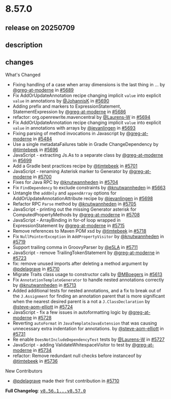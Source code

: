 # 8.57.0

## release on 20250709
## description
## changes
What's Changed

* Fixing handling of a case when array dimensions is the last thing in … by <a class="user-mention notranslate" data-hovercard-type="user" data-hovercard-url="/users/greg-at-moderne/hovercard" data-octo-click="hovercard-link-click" data-octo-dimensions="link_type:self" href="https://github.com/greg-at-moderne">@greg-at-moderne</a> in <a class="issue-link js-issue-link" data-error-text="Failed to load title" data-id="3188540187" data-permission-text="Title is private" data-url="https://github.com/openrewrite/rewrite/issues/5689" data-hovercard-type="pull_request" data-hovercard-url="/openrewrite/rewrite/pull/5689/hovercard" href="https://github.com/openrewrite/rewrite/pull/5689">#5689</a>
* Fix AddOrUpdateAnnotation recipe changing implicit <code>value</code> into explicit <code>value</code> in annotations by <a class="user-mention notranslate" data-hovercard-type="user" data-hovercard-url="/users/JohannisK/hovercard" data-octo-click="hovercard-link-click" data-octo-dimensions="link_type:self" href="https://github.com/JohannisK">@JohannisK</a> in <a class="issue-link js-issue-link" data-error-text="Failed to load title" data-id="3188654101" data-permission-text="Title is private" data-url="https://github.com/openrewrite/rewrite/issues/5690" data-hovercard-type="pull_request" data-hovercard-url="/openrewrite/rewrite/pull/5690/hovercard" href="https://github.com/openrewrite/rewrite/pull/5690">#5690</a>
* Adding prefix and markers to ExpressionStatement, StatementExpression by <a class="user-mention notranslate" data-hovercard-type="user" data-hovercard-url="/users/greg-at-moderne/hovercard" data-octo-click="hovercard-link-click" data-octo-dimensions="link_type:self" href="https://github.com/greg-at-moderne">@greg-at-moderne</a> in <a class="issue-link js-issue-link" data-error-text="Failed to load title" data-id="3188143095" data-permission-text="Title is private" data-url="https://github.com/openrewrite/rewrite/issues/5686" data-hovercard-type="pull_request" data-hovercard-url="/openrewrite/rewrite/pull/5686/hovercard" href="https://github.com/openrewrite/rewrite/pull/5686">#5686</a>
* refactor: org.openrewrite.mavencentral by <a class="user-mention notranslate" data-hovercard-type="user" data-hovercard-url="/users/Laurens-W/hovercard" data-octo-click="hovercard-link-click" data-octo-dimensions="link_type:self" href="https://github.com/Laurens-W">@Laurens-W</a> in <a class="issue-link js-issue-link" data-error-text="Failed to load title" data-id="3192096394" data-permission-text="Title is private" data-url="https://github.com/openrewrite/rewrite/issues/5694" data-hovercard-type="pull_request" data-hovercard-url="/openrewrite/rewrite/pull/5694/hovercard" href="https://github.com/openrewrite/rewrite/pull/5694">#5694</a>
* Fix AddOrUpdateAnnotation recipe changing implicit <code>value</code> into explicit <code>value</code> in annotations with arrays by <a class="user-mention notranslate" data-hovercard-type="user" data-hovercard-url="/users/jevanlingen/hovercard" data-octo-click="hovercard-link-click" data-octo-dimensions="link_type:self" href="https://github.com/jevanlingen">@jevanlingen</a> in <a class="issue-link js-issue-link" data-error-text="Failed to load title" data-id="3191683776" data-permission-text="Title is private" data-url="https://github.com/openrewrite/rewrite/issues/5693" data-hovercard-type="pull_request" data-hovercard-url="/openrewrite/rewrite/pull/5693/hovercard" href="https://github.com/openrewrite/rewrite/pull/5693">#5693</a>
* Fixing parsing of method invocations in Javascript by <a class="user-mention notranslate" data-hovercard-type="user" data-hovercard-url="/users/greg-at-moderne/hovercard" data-octo-click="hovercard-link-click" data-octo-dimensions="link_type:self" href="https://github.com/greg-at-moderne">@greg-at-moderne</a> in <a class="issue-link js-issue-link" data-error-text="Failed to load title" data-id="3083729580" data-permission-text="Title is private" data-url="https://github.com/openrewrite/rewrite/issues/5484" data-hovercard-type="pull_request" data-hovercard-url="/openrewrite/rewrite/pull/5484/hovercard" href="https://github.com/openrewrite/rewrite/pull/5484">#5484</a>
* Use a single metadataFailures table in Gradle ChangeDependency by <a class="user-mention notranslate" data-hovercard-type="user" data-hovercard-url="/users/timtebeek/hovercard" data-octo-click="hovercard-link-click" data-octo-dimensions="link_type:self" href="https://github.com/timtebeek">@timtebeek</a> in <a class="issue-link js-issue-link" data-error-text="Failed to load title" data-id="3195403935" data-permission-text="Title is private" data-url="https://github.com/openrewrite/rewrite/issues/5696" data-hovercard-type="pull_request" data-hovercard-url="/openrewrite/rewrite/pull/5696/hovercard" href="https://github.com/openrewrite/rewrite/pull/5696">#5696</a>
* JavaScript - extracting Js.As to a separate class by <a class="user-mention notranslate" data-hovercard-type="user" data-hovercard-url="/users/greg-at-moderne/hovercard" data-octo-click="hovercard-link-click" data-octo-dimensions="link_type:self" href="https://github.com/greg-at-moderne">@greg-at-moderne</a> in <a class="issue-link js-issue-link" data-error-text="Failed to load title" data-id="3196457910" data-permission-text="Title is private" data-url="https://github.com/openrewrite/rewrite/issues/5699" data-hovercard-type="pull_request" data-hovercard-url="/openrewrite/rewrite/pull/5699/hovercard" href="https://github.com/openrewrite/rewrite/pull/5699">#5699</a>
* Add a Gradle best practices recipe by <a class="user-mention notranslate" data-hovercard-type="user" data-hovercard-url="/users/timtebeek/hovercard" data-octo-click="hovercard-link-click" data-octo-dimensions="link_type:self" href="https://github.com/timtebeek">@timtebeek</a> in <a class="issue-link js-issue-link" data-error-text="Failed to load title" data-id="3196765420" data-permission-text="Title is private" data-url="https://github.com/openrewrite/rewrite/issues/5701" data-hovercard-type="pull_request" data-hovercard-url="/openrewrite/rewrite/pull/5701/hovercard" href="https://github.com/openrewrite/rewrite/pull/5701">#5701</a>
* JavaScript - renaming Asterisk marker to Generator by <a class="user-mention notranslate" data-hovercard-type="user" data-hovercard-url="/users/greg-at-moderne/hovercard" data-octo-click="hovercard-link-click" data-octo-dimensions="link_type:self" href="https://github.com/greg-at-moderne">@greg-at-moderne</a> in <a class="issue-link js-issue-link" data-error-text="Failed to load title" data-id="3196701600" data-permission-text="Title is private" data-url="https://github.com/openrewrite/rewrite/issues/5700" data-hovercard-type="pull_request" data-hovercard-url="/openrewrite/rewrite/pull/5700/hovercard" href="https://github.com/openrewrite/rewrite/pull/5700">#5700</a>
* Fixes for Java RPC by <a class="user-mention notranslate" data-hovercard-type="user" data-hovercard-url="/users/knutwannheden/hovercard" data-octo-click="hovercard-link-click" data-octo-dimensions="link_type:self" href="https://github.com/knutwannheden">@knutwannheden</a> in <a class="issue-link js-issue-link" data-error-text="Failed to load title" data-id="3198280085" data-permission-text="Title is private" data-url="https://github.com/openrewrite/rewrite/issues/5704" data-hovercard-type="pull_request" data-hovercard-url="/openrewrite/rewrite/pull/5704/hovercard" href="https://github.com/openrewrite/rewrite/pull/5704">#5704</a>
* Fix <code>FindDependency</code> to exclude constraints by <a class="user-mention notranslate" data-hovercard-type="user" data-hovercard-url="/users/knutwannheden/hovercard" data-octo-click="hovercard-link-click" data-octo-dimensions="link_type:self" href="https://github.com/knutwannheden">@knutwannheden</a> in <a class="issue-link js-issue-link" data-error-text="Failed to load title" data-id="3170710556" data-permission-text="Title is private" data-url="https://github.com/openrewrite/rewrite/issues/5663" data-hovercard-type="pull_request" data-hovercard-url="/openrewrite/rewrite/pull/5663/hovercard" href="https://github.com/openrewrite/rewrite/pull/5663">#5663</a>
* Untangle the <code>addOnly</code> and <code>appendArray</code> options for AddOrUpdateAnnotationAttribute recipe by <a class="user-mention notranslate" data-hovercard-type="user" data-hovercard-url="/users/jevanlingen/hovercard" data-octo-click="hovercard-link-click" data-octo-dimensions="link_type:self" href="https://github.com/jevanlingen">@jevanlingen</a> in <a class="issue-link js-issue-link" data-error-text="Failed to load title" data-id="3196013155" data-permission-text="Title is private" data-url="https://github.com/openrewrite/rewrite/issues/5698" data-hovercard-type="pull_request" data-hovercard-url="/openrewrite/rewrite/pull/5698/hovercard" href="https://github.com/openrewrite/rewrite/pull/5698">#5698</a>
* Refactor RPC <code>Parse</code> method by <a class="user-mention notranslate" data-hovercard-type="user" data-hovercard-url="/users/knutwannheden/hovercard" data-octo-click="hovercard-link-click" data-octo-dimensions="link_type:self" href="https://github.com/knutwannheden">@knutwannheden</a> in <a class="issue-link js-issue-link" data-error-text="Failed to load title" data-id="3199067083" data-permission-text="Title is private" data-url="https://github.com/openrewrite/rewrite/issues/5705" data-hovercard-type="pull_request" data-hovercard-url="/openrewrite/rewrite/pull/5705/hovercard" href="https://github.com/openrewrite/rewrite/pull/5705">#5705</a>
* JavaScript - printing out the missing Generator asterisk for ComputedPropertyMethods by <a class="user-mention notranslate" data-hovercard-type="user" data-hovercard-url="/users/greg-at-moderne/hovercard" data-octo-click="hovercard-link-click" data-octo-dimensions="link_type:self" href="https://github.com/greg-at-moderne">@greg-at-moderne</a> in <a class="issue-link js-issue-link" data-error-text="Failed to load title" data-id="3199573416" data-permission-text="Title is private" data-url="https://github.com/openrewrite/rewrite/issues/5708" data-hovercard-type="pull_request" data-hovercard-url="/openrewrite/rewrite/pull/5708/hovercard" href="https://github.com/openrewrite/rewrite/pull/5708">#5708</a>
* JavaScript - ArrayBinding in for-of loop wrapped in ExpressionStatement by <a class="user-mention notranslate" data-hovercard-type="user" data-hovercard-url="/users/greg-at-moderne/hovercard" data-octo-click="hovercard-link-click" data-octo-dimensions="link_type:self" href="https://github.com/greg-at-moderne">@greg-at-moderne</a> in <a class="issue-link js-issue-link" data-error-text="Failed to load title" data-id="3201594194" data-permission-text="Title is private" data-url="https://github.com/openrewrite/rewrite/issues/5715" data-hovercard-type="pull_request" data-hovercard-url="/openrewrite/rewrite/pull/5715/hovercard" href="https://github.com/openrewrite/rewrite/pull/5715">#5715</a>
* Remove references to Maven POM xsd by <a class="user-mention notranslate" data-hovercard-type="user" data-hovercard-url="/users/timtebeek/hovercard" data-octo-click="hovercard-link-click" data-octo-dimensions="link_type:self" href="https://github.com/timtebeek">@timtebeek</a> in <a class="issue-link js-issue-link" data-error-text="Failed to load title" data-id="3202396792" data-permission-text="Title is private" data-url="https://github.com/openrewrite/rewrite/issues/5718" data-hovercard-type="pull_request" data-hovercard-url="/openrewrite/rewrite/pull/5718/hovercard" href="https://github.com/openrewrite/rewrite/pull/5718">#5718</a>
* Fix <code>NullPointerException</code> in <code>AddPropertyVisitor</code> by <a class="user-mention notranslate" data-hovercard-type="user" data-hovercard-url="/users/knutwannheden/hovercard" data-octo-click="hovercard-link-click" data-octo-dimensions="link_type:self" href="https://github.com/knutwannheden">@knutwannheden</a> in <a class="issue-link js-issue-link" data-error-text="Failed to load title" data-id="3203033971" data-permission-text="Title is private" data-url="https://github.com/openrewrite/rewrite/issues/5719" data-hovercard-type="pull_request" data-hovercard-url="/openrewrite/rewrite/pull/5719/hovercard" href="https://github.com/openrewrite/rewrite/pull/5719">#5719</a>
* Support trailing comma in GroovyParser by <a class="user-mention notranslate" data-hovercard-type="user" data-hovercard-url="/users/e5LA/hovercard" data-octo-click="hovercard-link-click" data-octo-dimensions="link_type:self" href="https://github.com/e5LA">@e5LA</a> in <a class="issue-link js-issue-link" data-error-text="Failed to load title" data-id="3200514600" data-permission-text="Title is private" data-url="https://github.com/openrewrite/rewrite/issues/5711" data-hovercard-type="pull_request" data-hovercard-url="/openrewrite/rewrite/pull/5711/hovercard" href="https://github.com/openrewrite/rewrite/pull/5711">#5711</a>
* JavaScript - remove TrailingTokenStatement by <a class="user-mention notranslate" data-hovercard-type="user" data-hovercard-url="/users/greg-at-moderne/hovercard" data-octo-click="hovercard-link-click" data-octo-dimensions="link_type:self" href="https://github.com/greg-at-moderne">@greg-at-moderne</a> in <a class="issue-link js-issue-link" data-error-text="Failed to load title" data-id="3208181969" data-permission-text="Title is private" data-url="https://github.com/openrewrite/rewrite/issues/5723" data-hovercard-type="pull_request" data-hovercard-url="/openrewrite/rewrite/pull/5723/hovercard" href="https://github.com/openrewrite/rewrite/pull/5723">#5723</a>
* fix: remove unused imports after deleting a method argument by <a class="user-mention notranslate" data-hovercard-type="user" data-hovercard-url="/users/pdelagrave/hovercard" data-octo-click="hovercard-link-click" data-octo-dimensions="link_type:self" href="https://github.com/pdelagrave">@pdelagrave</a> in <a class="issue-link js-issue-link" data-error-text="Failed to load title" data-id="3200485533" data-permission-text="Title is private" data-url="https://github.com/openrewrite/rewrite/issues/5710" data-hovercard-type="pull_request" data-hovercard-url="/openrewrite/rewrite/pull/5710/hovercard" href="https://github.com/openrewrite/rewrite/pull/5710">#5710</a>
* Migrate Traits class usage to constructor calls by <a class="user-mention notranslate" data-hovercard-type="user" data-hovercard-url="/users/MBoegers/hovercard" data-octo-click="hovercard-link-click" data-octo-dimensions="link_type:self" href="https://github.com/MBoegers">@MBoegers</a> in <a class="issue-link js-issue-link" data-error-text="Failed to load title" data-id="3139574421" data-permission-text="Title is private" data-url="https://github.com/openrewrite/rewrite/issues/5613" data-hovercard-type="pull_request" data-hovercard-url="/openrewrite/rewrite/pull/5613/hovercard" href="https://github.com/openrewrite/rewrite/pull/5613">#5613</a>
* Fix <code>AnnotationTemplateGenerator</code> to handle nested annotations correctly by <a class="user-mention notranslate" data-hovercard-type="user" data-hovercard-url="/users/knutwannheden/hovercard" data-octo-click="hovercard-link-click" data-octo-dimensions="link_type:self" href="https://github.com/knutwannheden">@knutwannheden</a> in <a class="issue-link js-issue-link" data-error-text="Failed to load title" data-id="3201088357" data-permission-text="Title is private" data-url="https://github.com/openrewrite/rewrite/issues/5713" data-hovercard-type="pull_request" data-hovercard-url="/openrewrite/rewrite/pull/5713/hovercard" href="https://github.com/openrewrite/rewrite/pull/5713">#5713</a>
* Added additional tests for nested annotations, and a fix to break out of the <code>J.Assignment</code> for finding an annotation parent that is more significant when the nearest desired parent is a not a <code>J.ClassDeclaration</code> by <a class="user-mention notranslate" data-hovercard-type="user" data-hovercard-url="/users/steve-aom-elliott/hovercard" data-octo-click="hovercard-link-click" data-octo-dimensions="link_type:self" href="https://github.com/steve-aom-elliott">@steve-aom-elliott</a> in <a class="issue-link js-issue-link" data-error-text="Failed to load title" data-id="3210005968" data-permission-text="Title is private" data-url="https://github.com/openrewrite/rewrite/issues/5724" data-hovercard-type="pull_request" data-hovercard-url="/openrewrite/rewrite/pull/5724/hovercard" href="https://github.com/openrewrite/rewrite/pull/5724">#5724</a>
* JavaScript - fix a few issues in autoformatting logic by <a class="user-mention notranslate" data-hovercard-type="user" data-hovercard-url="/users/greg-at-moderne/hovercard" data-octo-click="hovercard-link-click" data-octo-dimensions="link_type:self" href="https://github.com/greg-at-moderne">@greg-at-moderne</a> in <a class="issue-link js-issue-link" data-error-text="Failed to load title" data-id="3212106138" data-permission-text="Title is private" data-url="https://github.com/openrewrite/rewrite/issues/5728" data-hovercard-type="pull_request" data-hovercard-url="/openrewrite/rewrite/pull/5728/hovercard" href="https://github.com/openrewrite/rewrite/pull/5728">#5728</a>
* Reverting <code>autoFormat</code> in <code>JavaTemplateJavaExtension</code> that was causing unnecessary extra indentation for annotations. by <a class="user-mention notranslate" data-hovercard-type="user" data-hovercard-url="/users/steve-aom-elliott/hovercard" data-octo-click="hovercard-link-click" data-octo-dimensions="link_type:self" href="https://github.com/steve-aom-elliott">@steve-aom-elliott</a> in <a class="issue-link js-issue-link" data-error-text="Failed to load title" data-id="3213322321" data-permission-text="Title is private" data-url="https://github.com/openrewrite/rewrite/issues/5731" data-hovercard-type="pull_request" data-hovercard-url="/openrewrite/rewrite/pull/5731/hovercard" href="https://github.com/openrewrite/rewrite/pull/5731">#5731</a>
* Re enable <code>DoesNotIncludeDependencyTest</code> tests by <a class="user-mention notranslate" data-hovercard-type="user" data-hovercard-url="/users/Laurens-W/hovercard" data-octo-click="hovercard-link-click" data-octo-dimensions="link_type:self" href="https://github.com/Laurens-W">@Laurens-W</a> in <a class="issue-link js-issue-link" data-error-text="Failed to load title" data-id="3211638752" data-permission-text="Title is private" data-url="https://github.com/openrewrite/rewrite/issues/5727" data-hovercard-type="pull_request" data-hovercard-url="/openrewrite/rewrite/pull/5727/hovercard" href="https://github.com/openrewrite/rewrite/pull/5727">#5727</a>
* JavaScript - adding ValidateWhitespaceVisitor to test by <a class="user-mention notranslate" data-hovercard-type="user" data-hovercard-url="/users/greg-at-moderne/hovercard" data-octo-click="hovercard-link-click" data-octo-dimensions="link_type:self" href="https://github.com/greg-at-moderne">@greg-at-moderne</a> in <a class="issue-link js-issue-link" data-error-text="Failed to load title" data-id="3215019651" data-permission-text="Title is private" data-url="https://github.com/openrewrite/rewrite/issues/5734" data-hovercard-type="pull_request" data-hovercard-url="/openrewrite/rewrite/pull/5734/hovercard" href="https://github.com/openrewrite/rewrite/pull/5734">#5734</a>
* refactor: Remove redundant null checks before instanceof by <a class="user-mention notranslate" data-hovercard-type="user" data-hovercard-url="/users/timtebeek/hovercard" data-octo-click="hovercard-link-click" data-octo-dimensions="link_type:self" href="https://github.com/timtebeek">@timtebeek</a> in <a class="issue-link js-issue-link" data-error-text="Failed to load title" data-id="3215067864" data-permission-text="Title is private" data-url="https://github.com/openrewrite/rewrite/issues/5736" data-hovercard-type="pull_request" data-hovercard-url="/openrewrite/rewrite/pull/5736/hovercard" href="https://github.com/openrewrite/rewrite/pull/5736">#5736</a>

New Contributors

* <a class="user-mention notranslate" data-hovercard-type="user" data-hovercard-url="/users/pdelagrave/hovercard" data-octo-click="hovercard-link-click" data-octo-dimensions="link_type:self" href="https://github.com/pdelagrave">@pdelagrave</a> made their first contribution in <a class="issue-link js-issue-link" data-error-text="Failed to load title" data-id="3200485533" data-permission-text="Title is private" data-url="https://github.com/openrewrite/rewrite/issues/5710" data-hovercard-type="pull_request" data-hovercard-url="/openrewrite/rewrite/pull/5710/hovercard" href="https://github.com/openrewrite/rewrite/pull/5710">#5710</a>

<strong>Full Changelog</strong>: <a class="commit-link" href="https://github.com/openrewrite/rewrite/compare/v8.56.1...v8.57.0"><tt>v8.56.1...v8.57.0</tt></a>

